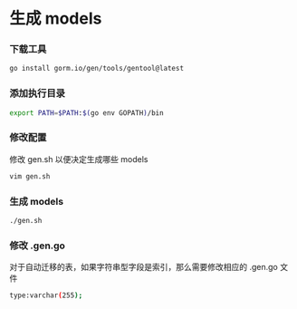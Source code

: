 # 生成 models
### 下载工具
```bash
go install gorm.io/gen/tools/gentool@latest
```
### 添加执行目录
```bash
export PATH=$PATH:$(go env GOPATH)/bin
```
### 修改配置
修改 gen.sh 以便决定生成哪些 models
```bash
vim gen.sh
```
### 生成 models
```bash
./gen.sh
```
### 修改 .gen.go
对于自动迁移的表，如果字符串型字段是索引，那么需要修改相应的 .gen.go 文件
```bash
type:varchar(255);
```
